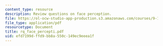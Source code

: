 ```yaml
---
content_type: resource
description: Review questions on face perception.
file: https://ol-ocw-studio-app-production.s3.amazonaws.com/courses/9-10-cognitive-neuroscience-spring-2006/efd7199dffd9bb8a550c149ec9eeea1f_rq_face_percepti.pdf
file_type: application/pdf
resourcetype: Document
title: rq_face_percepti.pdf
uid: efd7199d-ffd9-bb8a-550c-149ec9eeea1f
---
```

